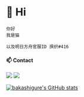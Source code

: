# 🐾 Hi

    你好
    我是猫

    以及明日方舟官服ID 孭织#416

#### 📫 Contact
[![](https://img.shields.io/badge/-t.me/bakashigure-3db6f1?style=flat-square&logo=Telegram&logoColor=2ca5e0)]("https://t.me/bakashigure")
[![](https://img.shields.io/twitter/follow/bakashigure?logo=twitter&style=flat-square)]("https://twitter.com/bakashigure")



[![bakashigure's GitHub stats](https://github-readme-stats.vercel.app/api?username=bakashigure)](https://github.com/bakashigure/github-readme-stats)

